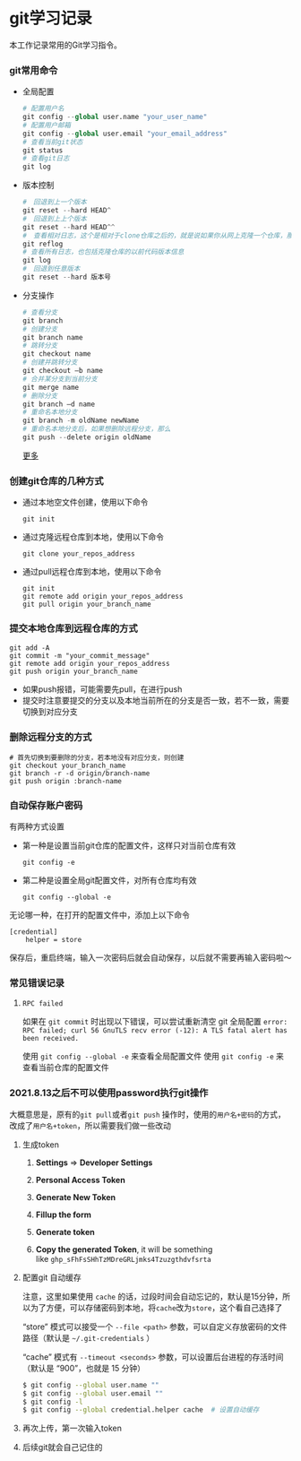 # git学习记录


本工作记录常用的Git学习指令。

<!--more-->


### git常用命令

- 全局配置
  
  ```python
  # 配置用户名
  git config --global user.name "your_user_name"
  # 配置用户邮箱
  git config --global user.email "your_email_address"
  # 查看当前git状态
  git status
  # 查看git日志
  git log
  ```

- 版本控制
  
  ```python
  #　回退到上一个版本
  git reset --hard HEAD^ 
  #　回退到上上个版本
  git reset --hard HEAD^^
  #　查看相对日志，这个是相对于clone仓库之后的，就是说如果你从网上克隆一个仓库，那么reflog应该是空的
  git reflog
  # 查看所有日志，也包括克隆仓库的以前代码版本信息
  git log
  #　回退到任意版本
  git reset --hard 版本号
  ```

- 分支操作
  
  ```python
  # 查看分支
  git branch
  # 创建分支
  git branch name
  # 跳转分支
  git checkout name
  # 创建并跳转分支
  git checkout –b name
  # 合并某分支到当前分支
  git merge name
  # 删除分支
  git branch –d name
  # 重命名本地分支
  git branch -m oldName newName
  # 重命名本地分支后，如果想删除远程分支，那么
  git push --delete origin oldName
  ```
  
  [更多](https://blog.csdn.net/weixin_42152081/article/details/80558282)

### 创建git仓库的几种方式

- 通过本地空文件创建，使用以下命令
  
  ```
  git init
  ```

- 通过克隆远程仓库到本地，使用以下命令
  
  ```
  git clone your_repos_address
  ```

- 通过pull远程仓库到本地，使用以下命令
  
  ```
  git init
  git remote add origin your_repos_address
  git pull origin your_branch_name
  ```

### 提交本地仓库到远程仓库的方式

```
git add -A
git commit -m "your_commit_message"
git remote add origin your_repos_address
git push origin your_branch_name
```

- 如果push报错，可能需要先pull，在进行push
- 提交时注意要提交的分支以及本地当前所在的分支是否一致，若不一致，需要切换到对应分支

### 删除远程分支的方式

```
# 首先切换到要删除的分支，若本地没有对应分支，则创建
git checkout your_branch_name
git branch -r -d origin/branch-name
git push origin :branch-name
```

### 自动保存账户密码

有两种方式设置

- 第一种是设置当前git仓库的配置文件，这样只对当前仓库有效
  
  ```
  git config -e
  ```

- 第二种是设置全局git配置文件，对所有仓库均有效
  
  ```
  git config --global -e
  ```

无论哪一种，在打开的配置文件中，添加上以下命令

```
[credential]
    helper = store
```

保存后，重启终端，输入一次密码后就会自动保存，以后就不需要再输入密码啦～

### 常见错误记录

1. `RPC failed`
   
   如果在 `git commit` 时出现以下错误，可以尝试重新清空 git 全局配置
   `error: RPC failed; curl 56 GnuTLS recv error (-12): A TLS fatal alert has been received.`
   
   使用 `git config --global -e` 来查看全局配置文件
   使用 `git config -e` 来查看当前仓库的配置文件

### 2021.8.13之后不可以使用password执行git操作

大概意思是，原有的`git pull`或者`git push` 操作时，使用的`用户名+密码`的方式，改成了`用户名+token`，所以需要我们做一些改动

1. 生成token
   
   1. **Settings** => **Developer Settings** 
   
   2. **Personal Access Token** 
   
   3. **Generate New Token** 
   
   4. **Fillup the form**
   
   5. **Generate token**
   
   6. **Copy the generated Token**, it will be something like `ghp_sFhFsSHhTzMDreGRLjmks4Tzuzgthdvfsrta`

2. 配置git 自动缓存
   
   注意，这里如果使用 `cache` 的话，过段时间会自动忘记的，默认是15分钟，所以为了方便，可以存储密码到本地，将`cache`改为`store`，这个看自己选择了
   
   “store” 模式可以接受一个 `--file <path>` 参数，可以自定义存放密码的文件路径（默认是 `~/.git-credentials` ）
   
   “cache” 模式有 `--timeout <seconds>` 参数，可以设置后台进程的存活时间（默认是 “900”，也就是 15 分钟）
   
   ```bash
   $ git config --global user.name ""
   $ git config --global user.email ""
   $ git config -l
   $ git config --global credential.helper cache  # 设置自动缓存
   ```

3. 再次上传，第一次输入token

4. 后续git就会自己记住的
